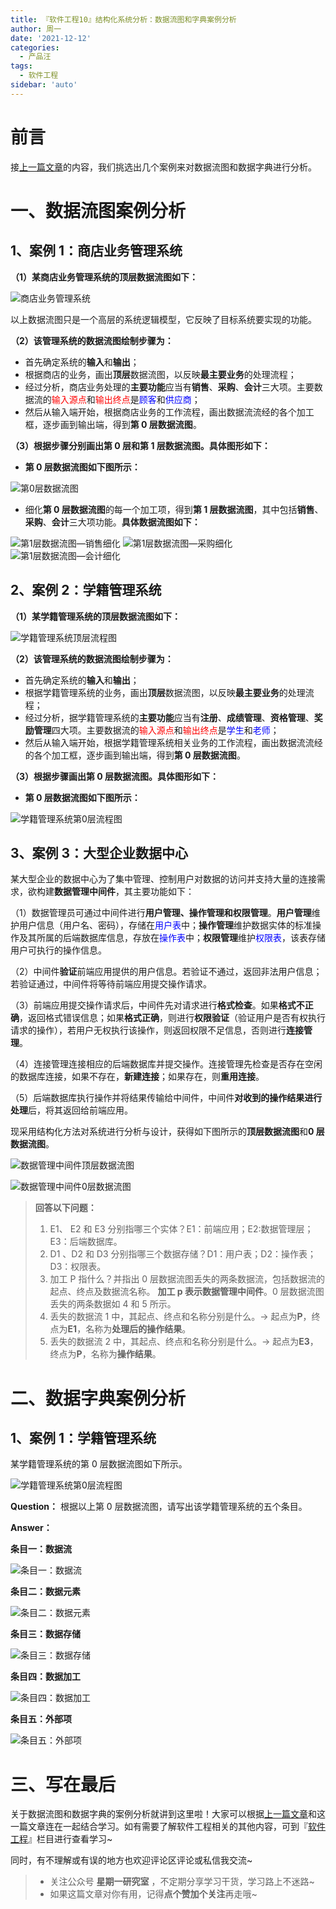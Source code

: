 ```yaml
---
title: 『软件工程10』结构化系统分析：数据流图和字典案例分析
author: 周一
date: '2021-12-12'
categories:
  - 产品汪
tags:
  - 软件工程
sidebar: 'auto'
---
```


# 前言

接[上一篇文章](https://blog.csdn.net/weixin_44803753/article/details/117234787)的内容，我们挑选出几个案例来对数据流图和数据字典进行分析。

# 一、数据流图案例分析

## 1、案例 1：商店业务管理系统

**（1）某商店业务管理系统的顶层数据流图如下：**

![商店业务管理系统](https://img-blog.csdnimg.cn/20210525191340781.png?x-oss-process=image/watermark,type_ZmFuZ3poZW5naGVpdGk,shadow_10,text_aHR0cHM6Ly9ibG9nLmNzZG4ubmV0L3dlaXhpbl80NDgwMzc1Mw==,size_16,color_FFFFFF,t_70#pic_center)

以上数据流图只是一个高层的系统逻辑模型，它反映了目标系统要实现的功能。

**（2）该管理系统的数据流图绘制步骤为：**

- 首先确定系统的**输入**和**输出**；
- 根据商店的业务，画出**顶层**数据流图，以反映**最主要业务**的处理流程；
- 经过分析，商店业务处理的**主要功能**应当有**销售**、**采购**、**会计**三大项。主要数据流的<font color = "red">输入源点</font>和<font color = "red">输出终点</font>是<font color = "#0000FF">顾客</font>和<font color = "#0000FF">供应商</font>；
- 然后从输入端开始，根据商店业务的工作流程，画出数据流流经的各个加工框，逐步画到输出端，得到**第 0 层数据流图**。

**（3）根据步骤分别画出第 0 层和第 1 层数据流图。具体图形如下：**

- **第 0 层数据流图如下图所示：**

![第0层数据流图](https://img-blog.csdnimg.cn/20210525191358865.png?x-oss-process=image/watermark,type_ZmFuZ3poZW5naGVpdGk,shadow_10,text_aHR0cHM6Ly9ibG9nLmNzZG4ubmV0L3dlaXhpbl80NDgwMzc1Mw==,size_16,color_FFFFFF,t_70#pic_center)

- 细化**第 0 层数据流图**的每一个加工项，得到**第 1 层数据流图**，其中包括**销售**、**采购**、**会计**三大项功能。**具体数据流图如下：**

![第1层数据流图—销售细化](https://img-blog.csdnimg.cn/20210525191425934.png?x-oss-process=image/watermark,type_ZmFuZ3poZW5naGVpdGk,shadow_10,text_aHR0cHM6Ly9ibG9nLmNzZG4ubmV0L3dlaXhpbl80NDgwMzc1Mw==,size_16,color_FFFFFF,t_70#pic_center)
![第1层数据流图—采购细化](https://img-blog.csdnimg.cn/20210525191448541.png?x-oss-process=image/watermark,type_ZmFuZ3poZW5naGVpdGk,shadow_10,text_aHR0cHM6Ly9ibG9nLmNzZG4ubmV0L3dlaXhpbl80NDgwMzc1Mw==,size_16,color_FFFFFF,t_70#pic_center)
![第1层数据流图—会计细化](https://img-blog.csdnimg.cn/20210525191518553.png?x-oss-process=image/watermark,type_ZmFuZ3poZW5naGVpdGk,shadow_10,text_aHR0cHM6Ly9ibG9nLmNzZG4ubmV0L3dlaXhpbl80NDgwMzc1Mw==,size_16,color_FFFFFF,t_70#pic_center)

## 2、案例 2：学籍管理系统

**（1）某学籍管理系统的顶层数据流图如下：**

![学籍管理系统顶层流程图](https://img-blog.csdnimg.cn/20210525191530384.png?x-oss-process=image/watermark,type_ZmFuZ3poZW5naGVpdGk,shadow_10,text_aHR0cHM6Ly9ibG9nLmNzZG4ubmV0L3dlaXhpbl80NDgwMzc1Mw==,size_16,color_FFFFFF,t_70#pic_center)

**（2）该管理系统的数据流图绘制步骤为：**

- 首先确定系统的**输入**和**输出**；
- 根据学籍管理系统的业务，画出**顶层**数据流图，以反映**最主要业务**的处理流程；
- 经过分析，据学籍管理系统的**主要功能**应当有**注册**、**成绩管理**、**资格管理**、**奖励管理**四大项。主要数据流的<font color = "red">输入源点</font>和<font color = "red">输出终点</font>是<font color = "#0000FF">学生</font>和<font color = "#0000FF">老师</font>；
- 然后从输入端开始，根据学籍管理系统相关业务的工作流程，画出数据流流经的各个加工框，逐步画到输出端，得到**第 0 层数据流图**。

**（3）根据步骤画出第 0 层数据流图。具体图形如下：**

- **第 0 层数据流图如下图所示：**

![学籍管理系统第0层流程图](https://img-blog.csdnimg.cn/20210525191557597.png?x-oss-process=image/watermark,type_ZmFuZ3poZW5naGVpdGk,shadow_10,text_aHR0cHM6Ly9ibG9nLmNzZG4ubmV0L3dlaXhpbl80NDgwMzc1Mw==,size_16,color_FFFFFF,t_70#pic_center)

## 3、案例 3：大型企业数据中心

某大型企业的数据中心为了集中管理、控制用户对数据的访问并支持大量的连接需求，欲构建**数据管理中间件**，其主要功能如下：

（1）数据管理员可通过中间件进行**用户管理、操作管理和权限管理**。**用户管理**维护用户信息（用户名、密码），存储在<font color = "#0000FF">用户表</font>中；**操作管理**维护数据实体的标准操作及其所属的后端数据库信息，存放在<font color = "#0000FF">操作表</font>中；**权限管理**维护<font color = "#0000FF">权限表</font>，该表存储用户可执行的操作信息。

（2）中间件**验证**前端应用提供的用户信息。若验证不通过，返回非法用户信息；若验证通过，中间件将等待前端应用提交操作请求。

（3）前端应用提交操作请求后，中间件先对请求进行**格式检查**。如果**格式不正确**，返回格式错误信息；如果**格式正确**，则进行**权限验证**（验证用户是否有权执行请求的操作），若用户无权执行该操作，则返回权限不足信息，否则进行**连接管理**。

（4）连接管理连接相应的后端数据库并提交操作。连接管理先检查是否存在空闲的数据库连接，如果不存在，**新建连接**；如果存在，则**重用连接**。

（5）后端数据库执行操作并将结果传输给中间件，中间件**对收到的操作结果进行处理**后，将其返回给前端应用。

现采用结构化方法对系统进行分析与设计，获得如下图所示的**顶层数据流图**和**0 层数据流图**。

![数据管理中间件顶层数据流图](https://img-blog.csdnimg.cn/20210526172207380.png?x-oss-process=image/watermark,type_ZmFuZ3poZW5naGVpdGk,shadow_10,text_aHR0cHM6Ly9ibG9nLmNzZG4ubmV0L3dlaXhpbl80NDgwMzc1Mw==,size_16,color_FFFFFF,t_70#pic_center)

![数据管理中间件0层数据流图](https://img-blog.csdnimg.cn/20210526172226429.png?x-oss-process=image/watermark,type_ZmFuZ3poZW5naGVpdGk,shadow_10,text_aHR0cHM6Ly9ibG9nLmNzZG4ubmV0L3dlaXhpbl80NDgwMzc1Mw==,size_16,color_FFFFFF,t_70#pic_center)

> **回答以下问题：**
>
> 1.  E1、 E2 和 E3 分别指哪三个实体？E1：前端应用；E2:数据管理层；E3：后端数据库。
> 2.  D1 、D2 和 D3 分别指哪三个数据存储？D1：用户表；D2：操作表；D3：权限表。
> 3.  加工 P 指什么？并指出 0 层数据流图丢失的两条数据流，包括数据流的起点、终点及数据流名称。
>     **加工 p 表示数据管理中间件**。0 层数据流图丢失的两条数据如 4 和 5 所示。
> 4.  丢失的数据流 1 中，其起点、终点和名称分别是什么。→ 起点为**P**，终点为**E1**，名称为**处理后的操作结果**。
> 5.  丢失的数据流 2 中，其起点、终点和名称分别是什么。→ 起点为**E3**，终点为**P**，名称为**操作结果**。

# 二、数据字典案例分析

## 1、案例 1：学籍管理系统

某学籍管理系统的第 0 层数据流图如下所示。

![学籍管理系统第0层流程图](https://img-blog.csdnimg.cn/20210525191621303.png?x-oss-process=image/watermark,type_ZmFuZ3poZW5naGVpdGk,shadow_10,text_aHR0cHM6Ly9ibG9nLmNzZG4ubmV0L3dlaXhpbl80NDgwMzc1Mw==,size_16,color_FFFFFF,t_70#pic_center)

**Question：**
根据以上第 0 层数据流图，请写出该学籍管理系统的五个条目。

**Answer：**

**条目一：数据流**

![条目一：数据流](https://img-blog.csdnimg.cn/20210525191639202.png?x-oss-process=image/watermark,type_ZmFuZ3poZW5naGVpdGk,shadow_10,text_aHR0cHM6Ly9ibG9nLmNzZG4ubmV0L3dlaXhpbl80NDgwMzc1Mw==,size_16,color_FFFFFF,t_70#pic_center)

**条目二：数据元素**

![条目二：数据元素](https://img-blog.csdnimg.cn/2021052519165221.png?x-oss-process=image/watermark,type_ZmFuZ3poZW5naGVpdGk,shadow_10,text_aHR0cHM6Ly9ibG9nLmNzZG4ubmV0L3dlaXhpbl80NDgwMzc1Mw==,size_16,color_FFFFFF,t_70#pic_center)

**条目三：数据存储**

![条目三：数据存储](https://img-blog.csdnimg.cn/20210525191703875.png?x-oss-process=image/watermark,type_ZmFuZ3poZW5naGVpdGk,shadow_10,text_aHR0cHM6Ly9ibG9nLmNzZG4ubmV0L3dlaXhpbl80NDgwMzc1Mw==,size_16,color_FFFFFF,t_70#pic_center)

**条目四：数据加工**

![条目四：数据加工](https://img-blog.csdnimg.cn/20210525191718408.png?x-oss-process=image/watermark,type_ZmFuZ3poZW5naGVpdGk,shadow_10,text_aHR0cHM6Ly9ibG9nLmNzZG4ubmV0L3dlaXhpbl80NDgwMzc1Mw==,size_16,color_FFFFFF,t_70#pic_center)

**条目五：外部项**

![条目五：外部项](https://img-blog.csdnimg.cn/20210525191733436.png?x-oss-process=image/watermark,type_ZmFuZ3poZW5naGVpdGk,shadow_10,text_aHR0cHM6Ly9ibG9nLmNzZG4ubmV0L3dlaXhpbl80NDgwMzc1Mw==,size_16,color_FFFFFF,t_70#pic_center)

# 三、写在最后

关于数据流图和数据字典的案例分析就讲到这里啦！大家可以根据[上一篇文章](https://blog.csdn.net/weixin_44803753/article/details/117234787)和这一篇文章连在一起结合学习。如有需要了解软件工程相关的其他内容，可到『[软件工程](https://blog.csdn.net/weixin_44803753/category_10895589.html?spm=1001.2014.3001.5482)』栏目进行查看学习~

同时，有不理解或有误的地方也欢迎评论区评论或私信我交流~

> - 关注公众号 **星期一研究室** ，不定期分享学习干货，学习路上不迷路~
> - 如果这篇文章对你有用，记得**点个赞加个关注**再走哦~
